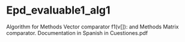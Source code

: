 # Epd_evaluable1_alg1
Algorithm for Methods Vector comparator f1(v[]): and Methods Matrix comparator.
Documentation in Spanish in Cuestiones.pdf
